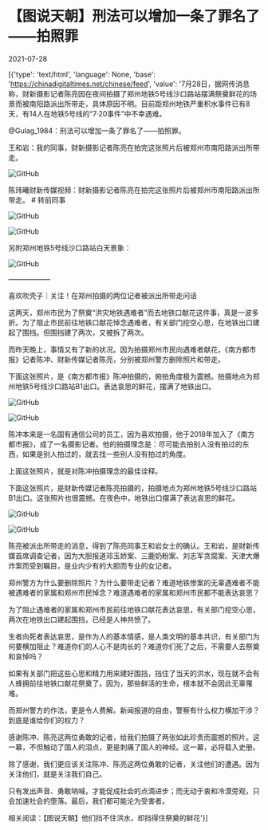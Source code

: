 # 【图说天朝】刑法可以增加一条了罪名了——拍照罪

2021-07-28

[{'type': 'text/html', 'language': None, 'base': 'https://chinadigitaltimes.net/chinese/feed', 'value': '7月28日，据网传消息称，财新摄影记者陈亮因在夜间拍摄了郑州地铁5号线沙口路站摆满祭奠鲜花的场景而被南阳路派出所带走，具体原因不明。目前距郑州地铁严重积水事件已有8天，有14人在地铁5号线的“7·20事件”中不幸遇难。

@Gulag_1984：刑法可以增加一条了罪名了——拍照罪。



王和岩：我的同事，财新摄影记者陈亮在拍完这张照片后被郑州市南阳路派出所带走。



![GitHub](https://chinadigitaltimes.net/chinese/files/2021/07/image-1627435218058.png)



陈玮曦财新传媒视频：财新摄影记者陈亮在拍完这张照片后被郑州市南阳路派出所带走。 # 转前同事



![GitHub](https://chinadigitaltimes.net/chinese/files/2021/07/image-1627435229444.png)

![GitHub](https://chinadigitaltimes.net/chinese/files/2021/07/image-1627435275347.png)

另附郑州地铁5号线沙口路站白天景象：

![GitHub](https://chinadigitaltimes.net/chinese/files/2021/07/post-668851-610094a702e6d.png)

——————

喜欢吹壳子｜关注！在郑州拍摄的两位记者被派出所带走问话

这两天，郑州市民为了祭奠“洪灾地铁遇难者”而去地铁口献花这件事，真是一波多折。为了阻止市民前往地铁口献花悼念遇难者，有关部门挖空心思，在地铁出口建起了围挡。但围挡建了两次，又被拆了两次。

而昨天晚上，事情又有了新的状况。因为拍摄郑州市民向遇难者献花，《南方都市报》记者陈冲、财新传媒记者陈亮，分别被郑州警方删除照片和带走。

下面这张照片，是《南方都市报》陈冲拍摄的，俯拍角度极为震撼。拍摄地点为郑州地铁5号线沙口路站B1出口。表达哀思的鲜花，摆满了地铁出口。

![GitHub](https://chinadigitaltimes.net/chinese/files/2021/07/post-668851-610094a702e6d.png)

![GitHub](https://chinadigitaltimes.net/chinese/files/2021/07/image-1627487822959.png)

陈冲本来是一名国有通信公司的员工，因为喜欢拍摄，他于2018年加入了《南方都市报》，成了一名摄影记者。他的拍摄理念是：尽可能去拍别人没有拍过的东西，如果是别人拍过的，就去找一些别人没有拍过的角度。

上面这张照片，就是对陈冲拍摄理念的最佳诠释。

下面这张照片，是财新传媒记者陈亮拍摄的，拍摄地点为郑州地铁5号线沙口路站B1出口。这张照片也很震撼。在夜色中，地铁出口摆满了表达哀思的鲜花。

![GitHub](https://chinadigitaltimes.net/chinese/files/2021/07/image-1627487840412.png)

![GitHub](https://chinadigitaltimes.net/chinese/files/2021/07/image-1627435218058.png)

陈亮被派出所带走的消息，得到了陈亮同事王和岩女士的确认。王和岩，是财新传媒首席调查记者，因为大胆报道邓玉娇案、三鹿奶粉案、刘志军贪腐案、天津大爆炸案而受到瞩目，是业内少有的大胆而专业的女记者。

郑州警方为什么要删除照片？为什么要带走记者？难道地铁惨案的无辜遇难者不能被遇难者的家属和郑州市民悼念？难道遇难者的家属和郑州市民都不能表达哀思？

为了阻止遇难者的家属和郑州市民前往地铁口献花表达哀思，有关部门挖空心思，两次在地铁出口建起围挡，已经是人神共愤了。

生者向死者表达哀思，是作为人的基本情感，是人类文明的基本共识，有关部门为何要横加阻止？难道你们的人心不是肉长的？难道你们死了之后，不需要人去祭奠和哀悼吗？

如果有关部门把这些心思和精力用来建好围挡，挡住了当天的洪水，现在就不会有人蜂拥前往地铁口献花祭奠了。因为，那些鲜活的生命，根本就不会因此无辜罹难。

而郑州警方的作法，更是令人费解。新闻报道的自由，警察有什么权力横加干涉？到底是谁给你们的权力？

感谢陈冲、陈亮这两位勇敢的记者，给我们拍摄了两张如此珍贵而震撼的照片。这一幕，不但触动了国人的泪点，更是刺痛了国人的神经。这一幕，必将载入史册。

除了感谢，我们更应该关注陈冲、陈亮这两位勇敢的记者，关注他们的遭遇。因为关注他们，就是关注我们自己。

只有发出声音、勇敢呐喊，才能促成社会的点滴进步；而无动于衷和冷漠旁观，只会加速社会的堕落。最后，我们都可能沦为受害者。

相关阅读：【图说天朝】他们挡不住洪水，却挡得住祭奠的鲜花'}]